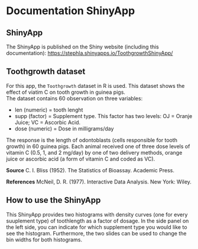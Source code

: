 # Documentation ShinyApp

## ShinyApp

The ShinyApp is published on the Shiny website (including this documentation): https://stephla.shinyapps.io/ToothgrowthShinyApp/

## Toothgrowth dataset

For this app, the `Toothgrowth` dataset in R is used. This dataset shows the effect of viatim C on tooth growth in guinea pigs.  
The dataset contains 60 observation on three variables:
- len (numeric) = tooth lenght
- supp (factor) = Supplement type. This factor has two levels: OJ = Oranje Juice; VC = Ascorbic Acid.
- dose (numeric) = Dose in milligrams/day

The response is the length of odontoblasts (cells responsible for tooth growth) in 60 guinea pigs. 
Each animal received one of three dose levels of vitamin C (0.5, 1, and 2 mg/day) by one of two delivery methods, 
orange juice or ascorbic acid (a form of vitamin C and coded as VC).

**Source**
C. I. Bliss (1952). The Statistics of Bioassay. Academic Press.

**References**
McNeil, D. R. (1977). Interactive Data Analysis. New York: Wiley.

## How to use the ShinyApp
This ShinyApp provides two histograms with density curves (one for every suuplement type) of toothlength as a factor of dosage.
In the side panel on the left side, you can indicate for which supplement type you would like to see the histogram. Furthermore, the two slides can be used to change the bin widths for both histograms.
